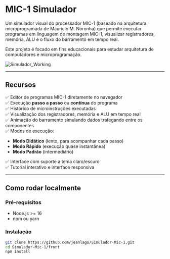 # MIC-1 Simulador

Um simulador visual do processador MIC-1 (baseado na arquitetura microprogramada de Maurício M. Noronha) que permite executar programas em linguagem de montagem MIC-1, visualizar registradores, memória, ALU e o fluxo do barramento em tempo real.

Este projeto é focado em fins educacionais para estudar arquitetura de computadores e microprogramação.

![Simulador_Working](https://github.com/user-attachments/assets/d8497add-6f1e-4092-9fe3-0c61573c3ec7)

---

## Recursos

✅ Editor de programas MIC-1 diretamente no navegador  
✅ Execução **passo a passo** ou **contínua** do programa  
✅ Histórico de microinstruções executadas  
✅ Visualização dos registradores, memória e ALU em tempo real  
✅ Animação do barramento simulando dados trafegando entre os componentes  
✅ Modos de execução:
- **Modo Didático** (lento, para acompanhar cada passo)
- **Modo Rápido** (execução quase instantânea)
- **Modo Padrão** (intermediário)

✅ Interface com suporte a tema claro/escuro  
✅ Tutorial interativo e interface responsiva

---

## Como rodar localmente

### Pré-requisitos ##

- Node.js >= 16
- npm ou yarn

### Instalação ##

```bash
git clone https://github.com/jeanlago/Simulador-Mic-1.git
cd Simulador-Mic-1/front
npm install
